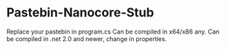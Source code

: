 # Pastebin-Nanocore-Stub

Replace your pastebin in program.cs
Can be compiled in x64/x86 any.
Can be compiled in .net 2.0 and newer, change in properties.
